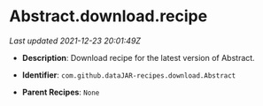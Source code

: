 # Abstract.download.recipe

_Last updated 2021-12-23 20:01:49Z_

- **Description**: Download recipe for the latest version of Abstract.

- **Identifier**: `com.github.dataJAR-recipes.download.Abstract`

- **Parent Recipes**: `None`
